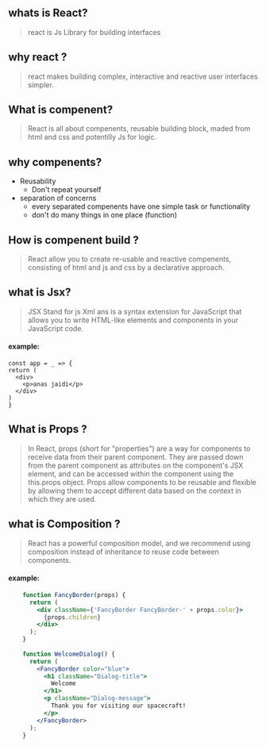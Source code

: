 ## whats is React?
> react is Js Library for building interfaces

## why react ?
> react makes building complex, interactive and reactive user 
interfaces simpler.

## What is compenent?
> React is all about compenents, reusable building block, maded from html and css and potentilly Js for logic.

## why compenents?
  - Reusability
    - Don't repeat yourself
  - separation of concerns
    - every separated compenents have one simple task or functionality
    - don't do many things in one place (function)
  
## How is compenent build ?
> React allow you to create re-usable and reactive compenents, consisting of html and js and css by a declarative approach.

## what is Jsx?
> JSX Stand for js Xml ans is a syntax extension for JavaScript that allows you to write HTML-like elements and components in your JavaScript code.
  #### example:
  ```tsx
const app = _ => {
  return (
    <div>
      <p>anas jaidi</p>
    </div>
  )
}
```

## What is Props ?
> In React, props (short for "properties") are a way for components to receive data from their parent component. They are passed down from the parent component as attributes on the component's JSX element, and can be accessed within the component using the this.props object. Props allow components to be reusable and flexible by allowing them to accept different data based on the context in which they are used.

## what is Composition ?
> React has a powerful composition model, and we recommend using composition instead of inheritance to reuse code between components.
#### example:
```jsx
    function FancyBorder(props) {
      return (
        <div className={'FancyBorder FancyBorder-' + props.color}>
          {props.children}
        </div>
      );
    }
    
    function WelcomeDialog() {
      return (
        <FancyBorder color="blue">
          <h1 className="Dialog-title">
            Welcome
          </h1>
          <p className="Dialog-message">
            Thank you for visiting our spacecraft!
          </p>
        </FancyBorder>
      );
    }
```